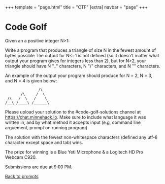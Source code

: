 +++
template = "page.html"
title = "CTF"
[extra]
navbar = "page"
+++

# Code Golf

Given an a positive integer N>1:

Write a program that produces a triangle of size N in the fewest amount of bytes possible
The output for N<=1 is not defined (so it doesn't matter what output your program gives for integers less than 2),
but for N>2, your triangle should have N "_" characters, N "/" characters, and N "\" characters.

An example of the output your program should produce for N = 2, N = 3, and N = 4 is given below:

```
               /\
       /\     /  \
 /\   /  \   /    \
/__\ /____\ /______\
```

Please upload your solution to the #code-golf-solutions channel at https://chat.minnehack.io.
Make sure to include what language it was written in, and by what method it accepts input (e.g, command line arguement, prompt on running program)

The solution with the fewest non-whitespace characters (defined any utf-8 character except space and tab) wins.

The prize for winning is a Blue Yeti Microphone & a Logitech HD Pro Webcam C920.

Submissions are due at 9:00 PM.

<a href="/prompts">Back to prompts</a>
